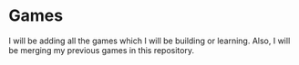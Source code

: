 # Games
I will be adding all the games which I will be building or learning.
Also, I will be merging my previous games in this repository.
